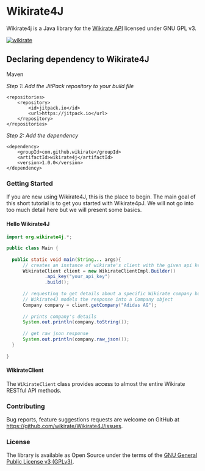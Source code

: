 # Wikirate4J

Wikirate4j is a Java library for the [Wikirate API](https://wikirate.org/Use_the_API) licensed under GNU GPL v3.

[![wikirate](https://img.shields.io/twitter/follow/wikirate?style=social)](https://twitter.com/wikirate)

## Declaring dependency to Wikirate4J

Maven

*Step 1: Add the JitPack repository to your build file*

```
<repositories>
    <repository>
        <id>jitpack.io</id>
        <url>https://jitpack.io</url>
    </repository>
</repositories>
```

*Step 2: Add the dependency*

```
<dependency>
    <groupId>com.github.wikirate</groupId>
	<artifactId>wikirate4j</artifactId>
	<version>1.0.0</version>
</dependency>
```

### Getting Started

If you are new using Wikirate4J, this is the place to begin. The main goal of this short tutorial is to get you started
with Wikirate4pJ. We will not go into too much detail here but we will present some basics.

#### Hello Wikirate4J

####

```java
import org.wikirate4j.*;

public class Main {
    
  public static void main(String... args){
      // creates an instance of wikirate's client with the given api key
      WikirateClient client = new WikirateClientImpl.Builder()
              .api_key("your_api_key")
              .build();
      
      // requesting to get details about a specific Wikirate company based on its name
      // Wikirate4J models the response into a Company object
      Company company = client.getCompany("Adidas AG");
      
      // prints company's details
      System.out.println(company.toString());
      
      // get raw json response
      System.out.println(company.raw_json());
  }
  
}
```


#### WikirateClient

The `WikirateClient` class provides access to almost the entire Wikirate RESTful API methods.

### Contributing

Bug reports, feature suggestions requests are welcome on GitHub at https://github.com/wikirate/Wikirate4J/issues.

### License

The library is available as Open Source under the terms of
the [GNU General Public License v3 (GPLv3)](https://www.gnu.org/licenses/gpl-3.0.txt).
